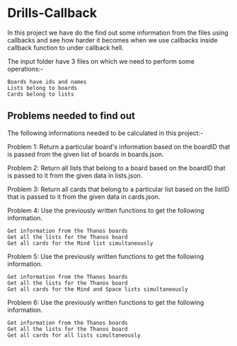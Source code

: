 # Drills-Callback
In this project we have do the find out some information from the files using callbacks and see how harder it becomes when we use callbacks inside callback function to under callback hell.

The input folder have 3 files on which we need to perform some operations:-

    Boards have ids and names
    Lists belong to boards
    Cards belong to lists

## Problems needed to find out
The following informations needed to be calculated in this project:-

Problem 1: Return a particular board's information based on the boardID that is passed from the given list of boards in boards.json.
 
Problem 2: Return all lists that belong to a board based on the boardID that is passed to it from the given data in lists.json. 
 
Problem 3: Return all cards that belong to a particular list based on the listID that is passed to it from the given data in cards.json. 

Problem 4: Use the previously written functions to get the following information. 

    Get information from the Thanos boards
    Get all the lists for the Thanos board
    Get all cards for the Mind list simultaneously


Problem 5: Use the previously written functions to get the following information. 

    Get information from the Thanos boards
    Get all the lists for the Thanos board
    Get all cards for the Mind and Space lists simultaneously

Problem 6: Use the previously written functions to get the following information.

    Get information from the Thanos boards
    Get all the lists for the Thanos board
    Get all cards for all lists simultaneously
